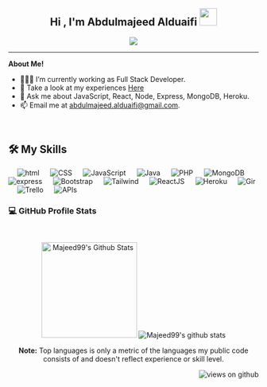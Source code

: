 <h2 align="center">Hi , I'm Abdulmajeed Alduaifi <img src="https://media.giphy.com/media/hvRJCLFzcasrR4ia7z/giphy.gif" width="35"></h1>


<p align="center">
  <a href="https://github.com/DenverCoder1/readme-typing-svg"><img src="https://readme-typing-svg.herokuapp.com?lines=Full+Stack+Web+Developer;Software+Engineer;Always%20learning%20new%20things&center=true&width=500&height=50"></a>
</p>
<hr/>

**About Me!**

- 👨🏽‍💻 I’m currently working as Full Stack Developer. 
- 📃 Take a look at my experiences [Here](https://www.linkedin.com/in/abdulmajeed-alduaifi/)
- 💬 Ask me about JavaScript, React, Node, Express, MongoDB, Heroku.
- 📫 Email me at [abdulmajeed.alduaifi@gmail.com](mailto:abdulmajeed.alduaifi@gmail.com).

<br>



## 🛠️ My Skills

<p align="center">  

 &emsp;
     <img alt="html" src="https://img.shields.io/badge/HTML-e65100.svg?logo=HTML5&logoColor=white">
   &emsp;
     <img alt="CSS" src="https://img.shields.io/badge/CSS-0277bd.svg?logo=CSS3&logoColor=white">
  &emsp;
     <img alt="JavaScript" src="https://img.shields.io/badge/JavaScript%20-%23F7DF1E.svg?logo=javascript&logoColor=black">
  &emsp;
    <img alt="Java" src="https://img.shields.io/badge/Java-%23007396.svg?logo=java&logoColor=white">
  &emsp;
    <img alt="PHP" src="https://img.shields.io/badge/PHP-%23777BB4.svg?logo=php&logoColor=white"/>
   &emsp;
    <img alt="MongoDB" src="https://img.shields.io/badge/mongoDb-f2f2f2.svg?logo=mongoDB&logoColor=299f41"/>
   &emsp;
    <img alt="express" src="https://img.shields.io/badge/Express-f2f2f2.svg?logo=Express&logoColor=black"/>
   &emsp;
    <img alt="Bootstrap" src="https://img.shields.io/badge/Bootstrap-6e10ea.svg?logo=bootstrap&logoColor=white"/>
   &emsp;
    <img alt="Tailwind" src="https://img.shields.io/badge/Tailwind-01b7d6.svg?logo=Tailwind%20CSS&logoColor=white"/>
   &emsp;
    <img alt="ReactJS" src="https://img.shields.io/badge/ReactJS-53c1de.svg?logo=react&logoColor=white"/>
   &emsp;
<img alt="Heroku" src="https://img.shields.io/badge/Heroku-564d80.svg?logo=heroku&logoColor=white"/>
  &emsp;
<img alt="Gir" src="https://img.shields.io/badge/Git-f4511e.svg?logo=git&logoColor=white"/>
   &emsp;
    <img alt="Trello" src="https://img.shields.io/badge/Trello-007cc5.svg?logo=trello&logoColor=white"/>
 &emsp;
    <img alt="APIs" src="https://img.shields.io/badge/APIs-202020.svg?logo=apis&logoColor=white"/>
</p>



 ### 💻 GitHub Profile Stats
  <br />
  <p align="center">
   <img  alt="Majeed99's Github Stats" src="https://github-readme-stats.vercel.app/api?username=Majeed99&show_icons=true&count_private=true&theme=dark" height="192px"/>
  
 
   <img  src="https://github-readme-stats.vercel.app/api/top-langs/?username=Majeed99&theme=dark" alt="Majeed99's github stats"/>
    <br />
<p align="center">
  <b>Note:</b> Top languages is only a metric of the languages my public code consists of and doesn't reflect experience or skill level.
  </p>
  </p>


<p align="right"> <img src="https://komarev.com/ghpvc/?username=Majeed99&label=Profile%20views&color=0e75b6&style=flat-square" alt="views on github" /> </p>

<!--
**Majeed99/Majeed99** is a ✨ _special_ ✨ repository because its `README.md` (this file) appears on your GitHub profile.

Here are some ideas to get you started:

- 🔭 I’m currently working on ...
- 🌱 I’m currently learning ...
- 👯 I’m looking to collaborate on ...
- 🤔 I’m looking for help with ...
- 💬 Ask me about ...
- 📫 How to reach me: ...
- 😄 Pronouns: ...
- ⚡ Fun fact: ...
-->
